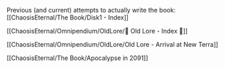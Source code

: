 Previous (and current) attempts to actually write the book:
[[ChaosisEternal/The Book/Disk1 - Index]]

[[ChaosisEternal/Omnipendium/OldLore/📜 Old Lore - Index 📜]]

[[ChaosisEternal/Omnipendium/OldLore/Old Lore - Arrival at New Terra]]

[[ChaosisEternal/The Book/Apocalypse in 2091]]